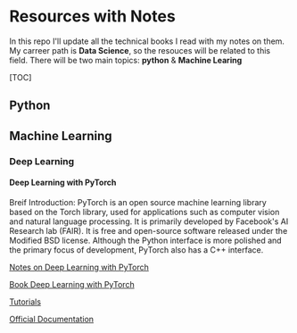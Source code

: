 # Resources with Notes
In this repo I'll update all the technical books I read with my notes on them. My carreer path is **Data Science**, so the resouces will be related to this field. There will be two main topics: **python** & **Machine Learing**

[TOC]

## Python 

## Machine Learning

### Deep Learning

#### Deep Learning with PyTorch

Breif Introduction: PyTorch is an open source machine learning library based on the Torch library, used for applications such as computer vision and natural language processing. It is primarily developed by Facebook's AI Research lab (FAIR). It is free and open-source software released under the Modified BSD license. Although the Python interface is more polished and the primary focus of development, PyTorch also has a C++ interface.

[Notes on Deep Learning with PyTorch](/docs/deep_learning_with_PyTorch/notes_on_deep_learning_with_pytorch.md)

[Book Deep Learning with PyTorch](docs/deep_learning_with_PyTorch/book_deep_learning_with_PyTorch.pdf)

[Tutorials](https://pytorch.org/tutorials/)

[Official Documentation](https://pytorch.org/docs/stable/index.html)

